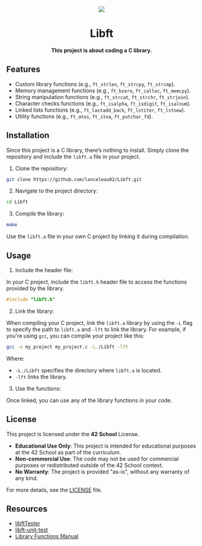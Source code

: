 <div align="center">

![](https://raw.githubusercontent.com/ayogun/42-project-badges/refs/heads/main/badges/libfte.png)

# **Libft**
  
**This project is about coding a C library.**

</div>

## Features

- Custom library functions (e.g., `ft_strlen`, `ft_strcpy`, `ft_strcmp`).
- Memory management functions (e.g., `ft_bzero`, `ft_calloc`, `ft_memcpy`).
- String manipulation functions (e.g., `ft_strcat`, `ft_strchr`, `ft_strjoin`).
- Character checks functions (e.g., `ft_isalpha`, `ft_isdigit`, `ft_isalnum`).
- Linked lists functions (e.g., `ft_lastadd_back`, `ft_lstiter`, `ft_lstnew`).
- Utility functions (e.g., `ft_atoi`, `ft_itoa`, `ft_putchar_fd`).

## Installation

Since this project is a C library, there’s nothing to install. Simply clone the repository and include the `libft.a` file in your project.

1. Clone the repository:

```bash
git clone https://github.com/lanceleau02/Libft.git
```

2. Navigate to the project directory:

```bash
cd Libft
```

3. Compile the library:

```bash
make
```

Use the `libft.a` file in your own C project by linking it during compilation.

## Usage

1. Include the header file:

In your C project, include the `libft.h` header file to access the functions provided by the library.

```c
#include "libft.h"
```

2. Link the library:

When compiling your C project, link the `libft.a` library by using the `-L` flag to specify the path to `libft.a` and `-lft` to link the library.
For example, if you're using `gcc`, you can compile your project like this:

```bash
gcc -o my_project my_project.c -L./Libft -lft
```

Where:

- `-L./Libft` specifies the directory where `libft.a` is located.
- `-lft` links the library.

3. Use the functions:

Once linked, you can use any of the library functions in your code.

## License

This project is licensed under the **42 School** License.

- **Educational Use Only**: This project is intended for educational purposes at the 42 School as part of the curriculum.
- **Non-commercial Use**: The code may not be used for commercial purposes or redistributed outside of the 42 School context.
- **No Warranty**: The project is provided "as-is", without any warranty of any kind.

For more details, see the [LICENSE](https://github.com/lanceleau02/Libft/blob/main/LICENSE) file.

## Resources

- [libftTester](https://github.com/Tripouille/libftTester)
- [libft-unit-test](https://github.com/alelievr/libft-unit-test)
- [Library Functions Manual](https://man7.org/linux/man-pages/man3/)
